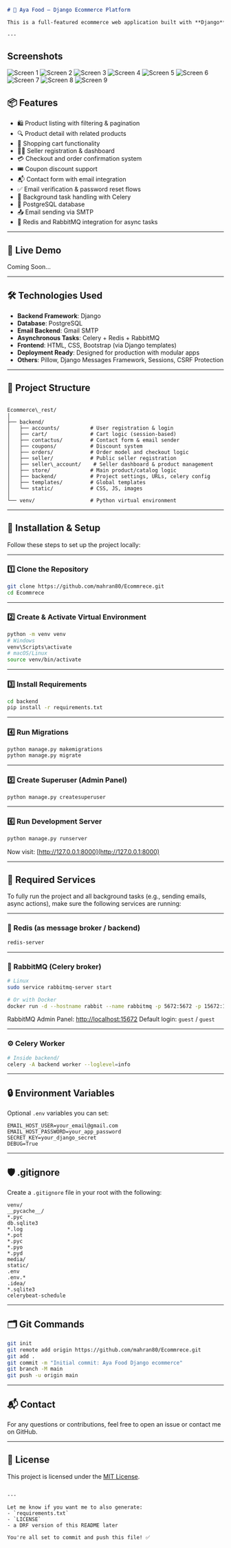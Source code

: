 ```markdown




# 🛒 Aya Food – Django Ecommerce Platform

This is a full-featured ecommerce web application built with **Django**. It supports product management, user authentication, shopping cart, order processing, coupon system, contact form, seller dashboard, and background task processing using **Celery**, **Redis**, and **RabbitMQ**.

---
````
## Screenshots

![Screen 1](docs/1.jpg)
![Screen 2](docs/2.jpg)
![Screen 3](docs/3.jpg)
![Screen 4](docs/4.jpg)
![Screen 5](docs/5.jpg)
![Screen 6](docs/6.jpg)
![Screen 7](docs/7.jpg)
![Screen 8](docs/8.jpg)
![Screen 9](docs/9.jpg)

## 📦 Features

- 🛍️ Product listing with filtering & pagination  
- 🔍 Product detail with related products  
- 🧾 Shopping cart functionality  
- 🧑‍💻 Seller registration & dashboard  
- 💳 Checkout and order confirmation system  
- 🎟️ Coupon discount support  
- 📬 Contact form with email integration  
- ✅ Email verification & password reset flows  
- 📡 Background task handling with Celery  
- 🧠 PostgreSQL database  
- 📤 Email sending via SMTP  
- 🧊 Redis and RabbitMQ integration for async tasks  

---

## 🚀 Live Demo

Coming Soon...

---

## 🛠️ Technologies Used

- **Backend Framework**: Django  
- **Database**: PostgreSQL  
- **Email Backend**: Gmail SMTP  
- **Asynchronous Tasks**: Celery + Redis + RabbitMQ  
- **Frontend**: HTML, CSS, Bootstrap (via Django templates)  
- **Deployment Ready**: Designed for production with modular apps  
- **Others**: Pillow, Django Messages Framework, Sessions, CSRF Protection  

---

## 📁 Project Structure

```

Ecommerce\_rest/
│
├── backend/
│   ├── accounts/          # User registration & login
│   ├── cart/              # Cart logic (session-based)
│   ├── contactus/         # Contact form & email sender
│   ├── coupons/           # Discount system
│   ├── orders/            # Order model and checkout logic
│   ├── seller/            # Public seller registration
│   ├── seller\_account/    # Seller dashboard & product management
│   ├── store/             # Main product/catalog logic
│   ├── backend/           # Project settings, URLs, celery config
│   ├── templates/         # Global templates
│   └── static/            # CSS, JS, images
│
└── venv/                  # Python virtual environment

````

---

## 🧪 Installation & Setup

Follow these steps to set up the project locally:

---

### 1️⃣ Clone the Repository

```bash
git clone https://github.com/mahran80/Ecommrece.git
cd Ecommrece
````

---

### 2️⃣ Create & Activate Virtual Environment

```bash
python -m venv venv
# Windows
venv\Scripts\activate
# macOS/Linux
source venv/bin/activate
```

---

### 3️⃣ Install Requirements

```bash
cd backend
pip install -r requirements.txt
```

---

### 4️⃣ Run Migrations

```bash
python manage.py makemigrations
python manage.py migrate
```

---

### 5️⃣ Create Superuser (Admin Panel)

```bash
python manage.py createsuperuser
```

---

### 6️⃣ Run Development Server

```bash
python manage.py runserver
```

Now visit: [http://127.0.0.1:8000](http://127.0.0.1:8000)

---

## 🔧 Required Services

To fully run the project and all background tasks (e.g., sending emails, async actions), make sure the following services are running:

---

### 🔄 Redis (as message broker / backend)

```bash
redis-server
```

---

### 📨 RabbitMQ (Celery broker)

```bash
# Linux
sudo service rabbitmq-server start

# Or with Docker
docker run -d --hostname rabbit --name rabbitmq -p 5672:5672 -p 15672:15672 rabbitmq:3-management
```

RabbitMQ Admin Panel: [http://localhost:15672](http://localhost:15672)
Default login: `guest` / `guest`

---

### ⚙️ Celery Worker

```bash
# Inside backend/
celery -A backend worker --loglevel=info
```

---

## 🔒 Environment Variables

Optional `.env` variables you can set:

```env
EMAIL_HOST_USER=your_email@gmail.com
EMAIL_HOST_PASSWORD=your_app_password
SECRET_KEY=your_django_secret
DEBUG=True
```

---

## 🛡️ .gitignore

Create a `.gitignore` file in your root with the following:

```
venv/
__pycache__/
*.pyc
db.sqlite3
*.log
*.pot
*.pyc
*.pyo
*.pyd
media/
static/
.env
.env.*
.idea/
*.sqlite3
celerybeat-schedule
```

---

## 🗂️ Git Commands

```bash
git init
git remote add origin https://github.com/mahran80/Ecommrece.git
git add .
git commit -m "Initial commit: Aya Food Django ecommerce"
git branch -M main
git push -u origin main
```

---

## 📬 Contact

For any questions or contributions, feel free to open an issue or contact me on GitHub.

---

## 📄 License

This project is licensed under the [MIT License](LICENSE).

```

---

Let me know if you want me to also generate:
- `requirements.txt`
- `LICENSE`
- a DRF version of this README later

You're all set to commit and push this file! ✅
```

